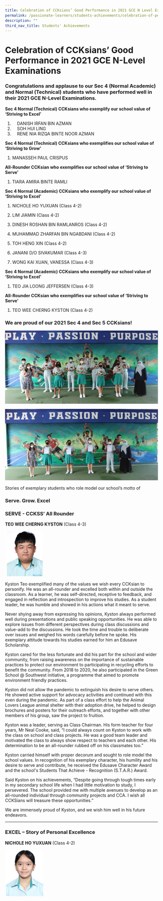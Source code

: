 ```yaml
---
title: Celebration of CCKsians’ Good Performance in 2021 GCE N Level Examinations
permalink: /passionate-learners/students-achievements/celebration-of-performance-in-2021-gce-n-level/
description: ""
third_nav_title: Students' Achievements
---
```

# **Celebration of CCKsians’ Good Performance in 2021 GCE N-Level Examinations**

  

### Congratulations and applause to our Sec 4 (Normal Academic) and Normal (Technical) students who have performed well in their 2021 GCE N-Level Examinations.    

**Sec 4 Normal (Technical) CCKsians who exemplify our school value of ‘Striving to Excel’** 

1.      DANISH IRFAN BIN AZMAN
2.      SOH HUI LING
3.      RENE NIA RIZQA BINTE NOOR AZMAN

**Sec 4 Normal (Technical) CCKsians who exemplifies our school value of ‘Striving to Grow’**    

1. MANASSEH PAUL CRISPUS

**All-Rounder CCKsian who exemplifies our school value of ‘Striving to Serve’**   

1. TIARA AMIRA BINTE RAMLI

**Sec 4 Normal (Academic) CCKsians who exemplify our school value of ‘Striving to Excel’**   
  
1. NICHOLE HO YUXUAN (Class 4-2)

2. LIM JIAMIN (Class 4-2)

3. DINESH ROSHAN BIN RAMLANROS (Class 4-2)

4. MUHAMMAD ZHARFAN BIN NGABDANI (Class 4-2)

5. TOH HENG XIN (Class 4-2)

6. JANANI D/O SIVAKUMAR (Class 4-3)

7. WONG KAI XUAN, VANESSA (Class 4-3)


**Sec 4 Normal (Academic) CCKsians who exemplify our school value of ‘Striving to Excel’**    
  

1. TEO JIA LOONG JEFFERSEN (Class 4-3)


**All-Rounder CCKsian who exemplifies our school value of ‘Striving to Serve’**   

1. TEO WEE CHERNG KYSTON (Class 4-2)


### We are proud of our 2021 Sec 4 and Sec 5 CCKsians!

![](/images/GCE%20NA%20-%20Level%20-2.jpg)

![](/images/GCE%20NT%20-%20Level%20-%202.jpg)

Stories of exemplary students who role model our school’s motto of  

### Serve. Grow. Excel


### SERVE - CCKSS’ All Rounder


**TEO WEE CHERNG KYSTON** (Class 4-3)

<img src="/images/TEO%20WEE%20CHERNG%20KYSTON.png" 
     style="width:25%">
		 
Kyston Teo exemplified many of the values we wish every CCKsian to personify. He was an all-rounder and excelled both within and outside the classroom. As a learner, he was self-directed, receptive to feedback, and engaged in reflection and introspection to improve his studies. As a student leader, he was humble and showed in his actions what it meant to serve.

Never shying away from expressing his opinions, Kyston always performed well during presentations and public speaking opportunities. He was able to explore issues from different perspectives during class discussions and value-add to the discussions. He took the time and trouble to deliberate over issues and weighed his words carefully before he spoke. His exemplary attitude towards his studies earned for him an Edusave Scholarship.

Kyston cared for the less fortunate and did his part for the school and wider community, from raising awareness on the importance of sustainable practices to protect our environment to participating in recycling efforts to benefit the community. From 2018 to 2020, he also participated in the Green School @ Southwest initiative, a programme that aimed to promote environment friendly practices. 

Kyston did not allow the pandemic to extinguish his desire to serve others. He showed active support for advocacy activities and continued with this even during the pandemic. As part of a class effort to help the Animal Lovers League animal shelter with their adoption drive, he helped to design brochures and posters for their outreach efforts, and together with other members of his group, saw the project to fruition.

Kyston was a leader, serving as Class Chairman. His form teacher for four years, Mr Neal Cooke, said, “I could always count on Kyston to work with the class on school and class projects. He was a good team leader and motivated the class to always show respect to teachers and each other. His determination to be an all-rounder rubbed off on his classmates too.” 

Kyston carried himself with proper decorum and sought to role model the school values. In recognition of his exemplary character, his humility and his desire to serve and contribute, he received the Edusave Character Award and the school's Students That Achieve - Recognition (S.T.A.R.) Award.

Said Kyston on his achievements, “Despite going through tough times early in my secondary school life when I had little motivation to study, I persevered. The school provided me with multiple avenues to develop as an all-rounded individual through community projects and CCA. I wish all CCKSians will treasure these opportunities.”

We are immensely proud of Kyston, and we wish him well in his future endeavors.

-------------------------------------------------------------------------

### EXCEL – Story of Personal Excellence 

**NICHOLE HO YUXUAN** (Class 4-2)

<img src="/images/NICHOLE%20HO%20YUXUAN.png" 
     style="width:25%">
